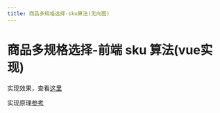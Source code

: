 ```yaml
---
title: 商品多规格选择-sku算法(无向图)
---
```


# 商品多规格选择-前端 sku 算法(vue实现)

实现效果，查看[这里](https://codesandbox.io/s/sku-algorithm-pionk?file=/src/redux/reducer/spec-reducer.ts)

实现原理[参考](https://juejin.im/post/5de7c053518825125d1497e2?utm_source=gold_browser_extension#heading-21)